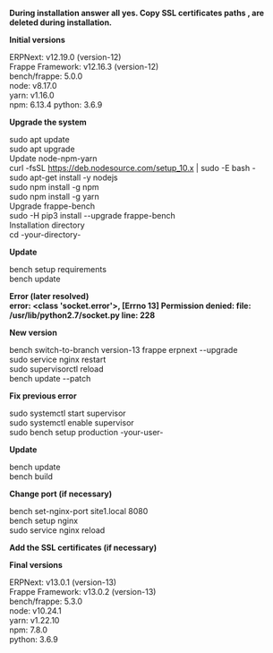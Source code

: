 **During installation answer all yes. Copy SSL certificates paths , are deleted during installation.**

**Initial versions**  


ERPNext: v12.19.0 (version-12)  
Frappe Framework: v12.16.3 (version-12)  
bench/frappe: 5.0.0  
node: v8.17.0  
yarn: v1.16.0  
npm: 6.13.4 
python: 3.6.9   


**Upgrade the system**


sudo apt update  
sudo apt upgrade  
Update node-npm-yarn  
curl -fsSL https://deb.nodesource.com/setup_10.x | sudo -E bash -   
sudo apt-get install -y nodejs  
sudo npm install -g npm  
sudo npm install -g yarn  
Upgrade frappe-bench  
sudo -H pip3 install --upgrade frappe-bench  
Installation directory  
cd -your-directory-  


**Update**


bench setup requirements  
bench update  


**Error (later resolved)  
error: <class 'socket.error'>, [Errno 13] Permission denied: file: /usr/lib/python2.7/socket.py line: 228**  


**New version**


bench switch-to-branch version-13 frappe erpnext --upgrade  
sudo service nginx restart  
sudo supervisorctl reload  
bench update --patch  


**Fix previous error**  


sudo systemctl start supervisor  
sudo systemctl enable supervisor    
sudo bench setup production -your-user-  


**Update**  


bench update  
bench build  

**Change port (if necessary)**  

bench set-nginx-port site1.local 8080  
bench setup nginx  
sudo service nginx reload  
  
**Add the SSL certificates (if necessary)**  
   
**Final versions**  

ERPNext: v13.0.1 (version-13)  
Frappe Framework: v13.0.2 (version-13)    
bench/frappe: 5.3.0    
node: v10.24.1  
yarn: v1.22.10  
npm: 7.8.0  
python: 3.6.9  

